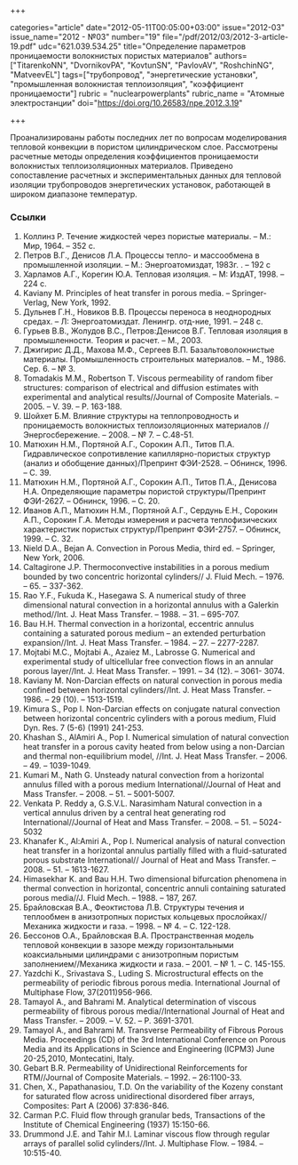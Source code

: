 +++

categories="article"
date="2012-05-11T00:05:00+03:00"
issue="2012-03"
issue_name="2012 - №03"
number="19"
file="/pdf/2012/03/2012-3-article-19.pdf"
udc="621.039.534.25"
title="Определение параметров проницаемости волокнистых пористых материалов"
authors=["TitarenkoNN", "DvornikovPA", "KovtunSN", "PavlovAV", "RoshchinNG", "MatveevEL"]
tags=["трубопровод", "энергетические установки", "промышленная волокнистая теплоизоляция", "коэффициент проницаемости"]
rubric = "nuclearpowerplants"
rubric_name = "Aтомные электростанции"
doi="https://doi.org/10.26583/npe.2012.3.19"

+++

Проанализированы работы последних лет по вопросам моделирования тепловой конвекции в пористом цилиндрическом слое. Рассмотрены расчетные методы определения коэффициентов проницаемости волокнистых теплоизоляционных материалов. Приведено сопоставление расчетных и экспериментальных данных для тепловой изоляции трубопроводов энергетических установок, работающей в широком диапазоне температур.

### Ссылки

1. Коллинз Р. Течение жидкостей через пористые материалы. – М.: Мир, 1964. – 352 с.
2. Петров В.Г., Денисов Л.А. Процессы тепло- и массообмена в промышленной изоляции. – М.: Энергоатомиздат, 1983г. . – 192 с
3. Харламов А.Г., Корегин Ю.А. Тепловая изоляция. – М: ИздАТ, 1998. – 224 с.
4. Kaviany M. Principles of heat transfer in porous media. – Springer-Verlag, New York, 1992.
5. Дульнев Г.Н., Новиков В.В. Процессы переноса в неоднородных средах. – Л: Энергоатомиздат. Ленингр. отд-ние, 1991. – 248 с.
6. Гурьев В.В., Жолудов B.C., Петров:Денисов В.Г. Тепловая изоляция в промышленности. Теория и расчет. – М., 2003.
7. Джигирис Д.Д., Махова М.Ф., Сергеев В.П. Базальтоволокнистые материалы. Промышленность строительных материалов. – М., 1986. Сер. 6. – № 3.
8. Tomadakis M.M., Robertson T. Viscous permeability of random fiber structures: comparison of electrical and diffusion estimates with experimental and analytical results//Journal of Composite Materials. – 2005. – V. 39. – Р. 163-188.
9. Шойхет Б.М. Влияние структуры на теплопроводность и проницаемость волокнистых теплоизоляционных материалов // Энергосбережение. – 2008. – № 7. – С.48-51.
10. Матюхин Н.М., Портяной А.Г., Сорокин А.П., Титов П.А. Гидравлическое сопротивление капиллярно-пористых структур (анализ и обобщение данных)/Препринт ФЭИ-2528. – Обнинск, 1996. – С. 39.
11. Матюхин Н.М., Портяной А.Г., Сорокин А.П., Титов П.А., Денисова Н.А. Определяющие параметры пористой структуры/Препринт ФЭИ-2627. – Обнинск, 1996. – С. 20.
12. Иванов А.П., Матюхин Н.М., Портяной А.Г., Сердунь Е.Н., Сорокин А.П., Сорокин Г.А. Методы измерения и расчета теплофизических характеристик пористых структур/Препринт ФЭИ-2757. – Обнинск, 1999. – С. 32.
13. Nield D.A., Bejan A. Convection in Porous Media, third ed. – Springer, New York, 2006.
14. Caltagirone J.P. Thermoconvective instabilities in a porous medium bounded by two concentric horizontal cylinders// J. Fluid Mech. – 1976. – 65. – 337-362.
15. Rao Y.F., Fukuda K., Hasegawa S. A numerical study of three dimensional natural convection in a horizontal annulus with a Galerkin method//Int. J. Heat Mass Transfer. – 1988. – 31. – 695-707.
16. Bau H.H. Thermal convection in a horizontal, eccentric annulus containing a saturated porous medium – an extended perturbation expansion//Int. J. Heat Mass Transfer. – 1984. – 27. – 2277-2287.
17. Mojtabi M.C., Mojtabi A., Azaiez M., Labrosse G. Numerical and experimental study of ulticellular free convection flows in an annular porous layer//Int. J. Heat Mass Transfer. – 1991. – 34 (12). – 3061- 3074.
18. Kaviany M. Non-Darcian effects on natural convection in porous media confined between horizontal cylinders//Int. J. Heat Mass Transfer. – 1986. – 29 (10). – 1513-1519.
19. Kimura S., Pop I. Non-Darcian effects on conjugate natural convection between horizontal concentric cylinders with a porous medium, Fluid Dyn. Res. 7 (5-6) (1991) 241-253.
20. Khashan S., AlAmiri A., Pop I. Numerical simulation of natural convection heat transfer in a porous cavity heated from below using a non-Darcian and thermal non-equilibrium model, //Int. J. Heat Mass Transfer. – 2006. – 49. – 1039-1049.
21. Kumari M., Nath G. Unsteady natural convection from a horizontal annulus filled with a porous medium International//Journal of Heat and Mass Transfer. – 2008. – 51. – 5001-5007.
22. Venkata P. Reddy a, G.S.V.L. Narasimham Natural convection in a vertical annulus driven by a central heat generating rod International//Journal of Heat and Mass Transfer. – 2008. – 51. – 5024-5032
23. Khanafer K., Al:Amiri A., Pop I. Numerical analysis of natural convection heat transfer in a horizontal annulus partially filled with a fluid-saturated porous substrate International// Journal of Heat and Mass Transfer. – 2008. – 51. – 1613-1627.
24. Himasekhar K. and Bau H.H. Two dimensional bifurcation phenomena in thermal convection in horizontal, concentric annuli containing saturated porous media//J. Fluid Mech. – 1988. – 187, 267.
25. Брайловская В.А., Феоктистова Л.В. Структуры течения и теплообмен в анизотропных пористых кольцевых прослойках//Механика жидкости и газа. – 1998. – № 4. – С. 122-128.
26. Бессонов О.А., Брайловская В.А. Пространственная модель тепловой конвекции в зазоре между горизонтальными коаксиальными цилиндрами с анизотропным пористым заполнением//Механика жидкости и газа. – 2001. – № 1. – С. 145-155.
27. Yazdchi K., Srivastava S., Luding S. Microstructural effects on the permeability of periodic fibrous porous media. International Journal of Multiphase Flow, 37(2011)956-966.
28. Tamayol A., and Bahrami M. Analytical determination of viscous permeability of fibrous porous media//International Journal of Heat and Mass Transfer. – 2009. – V. 52. – Р. 3691-3701.
29. Tamayol A., and Bahrami M. Transverse Permeability of Fibrous Porous Media. Proceedings (CD) of the 3rd International Conference on Porous Media and its Applications in Science and Engineering (ICPM3) June 20-25,2010, Montecatini, Italy.
30. Gebart B.R. Permeability of Unidirectional Reinforcements for RTM//Journal of Composite Materials. – 1992. – 26:1100-33.
31. Chen, X., Papathanasiou, T.D. On the variability of the Kozeny constant for saturated flow across unidirectional disordered fiber arrays, Composites: Part A (2006) 37:836-846.
32. Carman P.C. Fluid flow through granular beds, Transactions of the Institute of Chemical Engineering (1937) 15:150-66.
33. Drummond J.E. and Tahir M.I. Laminar viscous flow through regular arrays of parallel solid cylinders//Int. J. Multiphase Flow. – 1984. – 10:515-40.